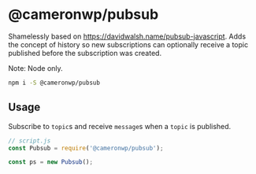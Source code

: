# @cameronwp/pubsub

Shamelessly based on https://davidwalsh.name/pubsub-javascript. Adds the concept of history so new subscriptions can optionally receive a topic published before the subscription was created.

Note: Node only.

```sh
npm i -S @cameronwp/pubsub
```

## Usage

Subscribe to `topic`s and receive `message`s when a `topic` is published.

```js
// script.js
const Pubsub = require('@cameronwp/pubsub');

const ps = new Pubsub();


```
